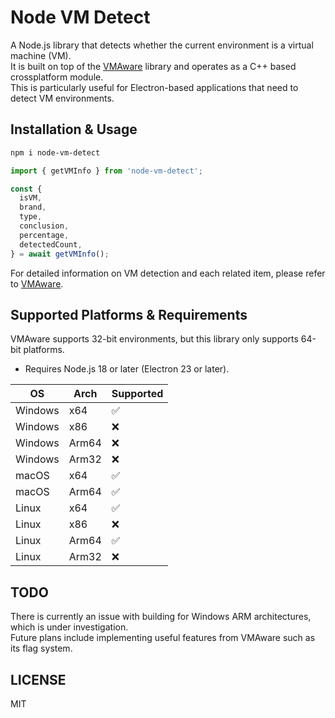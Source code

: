 # Node VM Detect

A Node.js library that detects whether the current environment is a virtual machine (VM).  
It is built on top of the [VMAware](https://github.com/kernelwernel/VMAware) library and operates as a C++ based crossplatform module.  
This is particularly useful for Electron-based applications that need to detect VM environments.

## Installation & Usage

```bash
npm i node-vm-detect
```

```js
import { getVMInfo } from 'node-vm-detect';

const {
  isVM,
  brand,
  type,
  conclusion,
  percentage,
  detectedCount,
} = await getVMInfo();
```
For detailed information on VM detection and each related item, please refer to [VMAware](https://github.com/kernelwernel/VMAware).

## Supported Platforms & Requirements

VMAware supports 32-bit environments, but this library only supports 64-bit platforms.  
* Requires Node.js 18 or later (Electron 23 or later).

| OS      | Arch  | Supported |
| ------- | ----- | --------- |
| Windows | x64   | ✅         |
| Windows | x86   | ❌         |
| Windows | Arm64 | ❌         |
| Windows | Arm32 | ❌         |
| macOS   | x64   | ✅         |
| macOS   | Arm64 | ✅         |
| Linux   | x64   | ✅         |
| Linux   | x86   | ❌         |
| Linux   | Arm64 | ✅         |
| Linux   | Arm32 | ❌         |

## TODO

There is currently an issue with building for Windows ARM architectures, which is under investigation.  
Future plans include implementing useful features from VMAware such as its flag system.

## LICENSE
MIT
